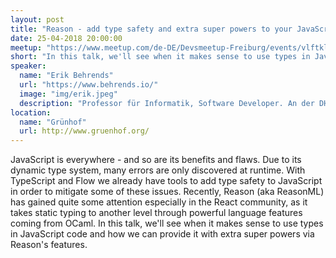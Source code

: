 ```yaml
---
layout: post
title: "Reason - add type safety and extra super powers to your JavaScript"
date: 25-04-2018 20:00:00
meetup: "https://www.meetup.com/de-DE/Devsmeetup-Freiburg/events/vlftklyxgbhc/"
short: "In this talk, we'll see when it makes sense to use types in JavaScript code and how we can provide it with extra super powers via Reason's features."
speaker:
  name: "Erik Behrends"
  url: "https://www.behrends.io/"
  image: "img/erik.jpeg"
  description: "Professor für Informatik, Software Developer. An der DHBW Lörrach unterrichte ich im Gebiet der Softwareentwicklung."
location:
  name: "Grünhof"
  url: http://www.gruenhof.org/
---
```


JavaScript is everywhere - and so are its benefits and flaws.
Due to its dynamic type system, many errors are only discovered at runtime.
With TypeScript and Flow we already have tools to add type safety to JavaScript
in order to mitigate some of these issues. Recently, Reason (aka ReasonML)
has gained quite some attention especially in the React community, as it takes
static typing to another level through powerful language features coming from OCaml.
In this talk, we'll see when it makes sense to use types in JavaScript code
and how we can provide it with extra super powers via Reason's features.
